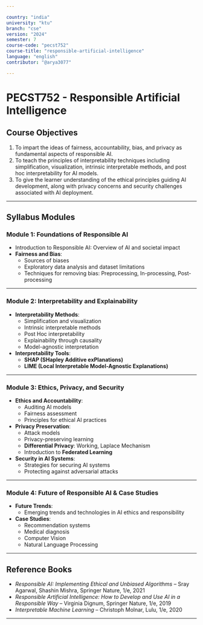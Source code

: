 ```yaml
---

country: "india"
university: "ktu"
branch: "cse"
version: "2024"
semester: 7
course-code: "pecst752"
course-title: "responsible-artificial-intelligence"
language: "english"
contributor: "@arya3077"

---
```


# PECST752 - Responsible Artificial Intelligence

## Course Objectives

1. To impart the ideas of fairness, accountability, bias, and privacy as fundamental aspects of responsible AI.  
2. To teach the principles of interpretability techniques including simplification, visualization, intrinsic interpretable methods, and post hoc interpretability for AI models.  
3. To give the learner understanding of the ethical principles guiding AI development, along with privacy concerns and security challenges associated with AI deployment.  

---

## Syllabus Modules

### Module 1: Foundations of Responsible AI 

- Introduction to Responsible AI: Overview of AI and societal impact  
- **Fairness and Bias**:  
  - Sources of biases  
  - Exploratory data analysis and dataset limitations  
  - Techniques for removing bias: Preprocessing, In-processing, Post-processing  

---

### Module 2: Interpretability and Explainability 
- **Interpretability Methods**:  
  - Simplification and visualization  
  - Intrinsic interpretable methods  
  - Post Hoc interpretability  
  - Explainability through causality  
  - Model-agnostic interpretation  
- **Interpretability Tools**:  
  - **SHAP (SHapley Additive exPlanations)**  
  - **LIME (Local Interpretable Model-Agnostic Explanations)**  

---

### Module 3: Ethics, Privacy, and Security 
- **Ethics and Accountability**:  
  - Auditing AI models  
  - Fairness assessment  
  - Principles for ethical AI practices  
- **Privacy Preservation**:  
  - Attack models  
  - Privacy-preserving learning  
  - **Differential Privacy**: Working, Laplace Mechanism  
  - Introduction to **Federated Learning**  
- **Security in AI Systems**:  
  - Strategies for securing AI systems  
  - Protecting against adversarial attacks  

---

### Module 4: Future of Responsible AI & Case Studies

- **Future Trends**:  
  - Emerging trends and technologies in AI ethics and responsibility  
- **Case Studies**:  
  - Recommendation systems  
  - Medical diagnosis  
  - Computer Vision  
  - Natural Language Processing  

---

## Reference Books

- *Responsible AI: Implementing Ethical and Unbiased Algorithms* – Sray Agarwal, Shashin Mishra, Springer Nature, 1/e, 2021  
- *Responsible Artificial Intelligence: How to Develop and Use AI in a Responsible Way* – Virginia Dignum, Springer Nature, 1/e, 2019  
- *Interpretable Machine Learning* – Christoph Molnar, Lulu, 1/e, 2020  

---
